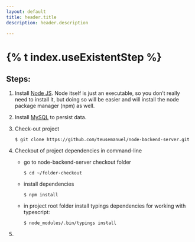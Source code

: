 ```yaml
---
layout: default
title: header.title
description: header.description

---
```


# {% t index.useExistentStep %}


## Steps:

1. Install [Node JS](https://nodejs.org/en/ "Node Js"). Node itself is just an executable, so you don’t really need to install it, but doing so will be easier and will install the node package manager (npm) as well.

2. Install [MySQL](http://dev.mysql.com/downloads/mysql/ "MySQL Database") to persist data.

3. Check-out project

	```$ git clone https://github.com/teusemanuel/node-backend-server.git```
	
4. Checkout of project dependencies in command-line

	* go to node-backend-server checkout folder 
		
		`$ cd ~/folder-checkout` 
		
	* install dependencies 

		`$ npm install` 
		
	* in project root folder install typings dependencies for working with typescript:
	
		`$ node_modules/.bin/typings install`
		
5. 
